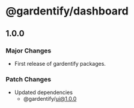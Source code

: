 # @gardentify/dashboard

## 1.0.0

### Major Changes

- First release of gardentify packages.

### Patch Changes

- Updated dependencies
  - @gardentify/ui@1.0.0
